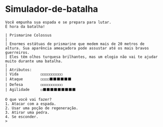 # Simulador-de-batalha

    Você empunha sua espada e se prepara para lutar.
    É hora da batalha!

    | Prismarine Colossus
    |
    | Enormes estátuas de prismarine que medem mais de 20 metros de altura. Sua aparência ameaçadora pode assustar até os mais bravos guerreiros.
    | Eles têm olhos turquesa brilhantes, mas um elogio não vai te ajudar muito durante uma batalha.
    |
    | Atributos:
    | Vida          ◻️◻️◻️◻️◻️◻️◻️◻️◻️◻️
    | Ataque        ◻️◻️◻️◻️⬛⬛⬛⬛⬛⬛
    | Defesa        ◻️◻️◻️◻️◻️◻️◻️◻️◻️◻️
    | Agilidade     ◻️⬛⬛⬛⬛⬛⬛⬛⬛⬛

    O que você vai fazer?
    1. Atacar com a espada.
    2. Usar uma poção de regeneração.
    3. Atirar uma pedra.
    4. Se esconder.
    >
